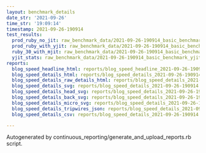 ```yaml
---
layout: benchmark_details
date_str: '2021-09-26'
time_str: '19:09:14'
timestamp: 2021-09-26-190914
test_results:
  prod_ruby_no_jit: raw_benchmark_data/2021-09-26-190914_basic_benchmark_prod_ruby_no_jit.json
  prod_ruby_with_yjit: raw_benchmark_data/2021-09-26-190914_basic_benchmark_prod_ruby_with_yjit.json
  ruby_30_with_mjit: raw_benchmark_data/2021-09-26-190914_basic_benchmark_ruby_30_with_mjit.json
  yjit_stats: raw_benchmark_data/2021-09-26-190914_basic_benchmark_yjit_stats.json
reports:
  blog_speed_headline_html: reports/blog_speed_headline_2021-09-26-190914.html
  blog_speed_details_html: reports/blog_speed_details_2021-09-26-190914.html
  blog_speed_details_raw_details_html: reports/blog_speed_details_2021-09-26-190914.raw_details.html
  blog_speed_details_svg: reports/blog_speed_details_2021-09-26-190914.svg
  blog_speed_details_head_svg: reports/blog_speed_details_2021-09-26-190914.head.svg
  blog_speed_details_back_svg: reports/blog_speed_details_2021-09-26-190914.back.svg
  blog_speed_details_micro_svg: reports/blog_speed_details_2021-09-26-190914.micro.svg
  blog_speed_details_tripwires_json: reports/blog_speed_details_2021-09-26-190914.tripwires.json
  blog_speed_details_csv: reports/blog_speed_details_2021-09-26-190914.csv

---
```

Autogenerated by continuous_reporting/generate_and_upload_reports.rb script.
